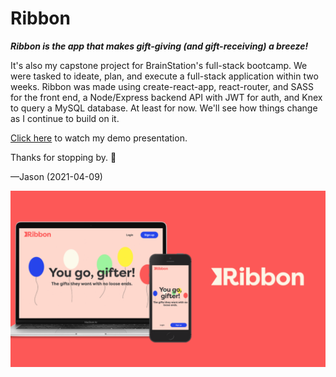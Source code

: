# Ribbon
***Ribbon is the app that makes gift-giving (and gift-receiving) a breeze!***

It's also my capstone project for BrainStation's full-stack bootcamp. We were tasked to ideate, plan, and execute a full-stack application within two weeks. Ribbon was made using create-react-app, react-router, and SASS for the front end, a Node/Express backend API with JWT for auth, and Knex to query a MySQL database. At least for now. We'll see how things change as I continue to build on it.  

[Click here](https://www.loom.com/share/48f77f9c4fe04ecdb802369e78535f72) to watch my demo presentation. 

Thanks for stopping by. 💫

—Jason (2021-04-09)

![Screenshot of Ribbon app](./demo/screenshot.png)

